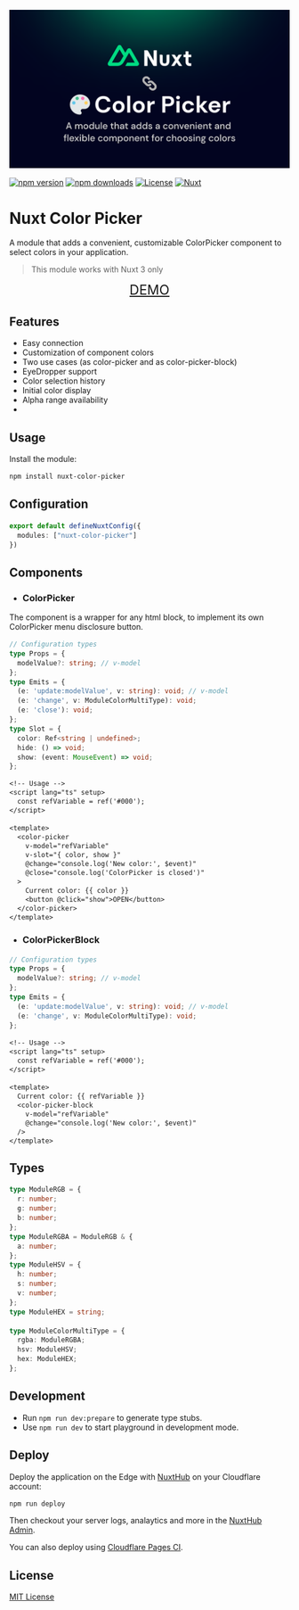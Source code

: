 
[![nuxt-color-picker](./docs/poster.png)](./docs/poster.png)

[![npm version][npm-version-src]][npm-version-href]
[![npm downloads][npm-downloads-src]][npm-downloads-href]
[![License][license-src]][license-href]
[![Nuxt][nuxt-src]][nuxt-href]

# Nuxt Color Picker

A module that adds a convenient, customizable ColorPicker component to select colors in your application.

> This module works with Nuxt 3 only

<div style="text-align: center;">
  <a style="font-size: 24px;" href="https://nuxt-color-picker.nuxt.dev/">DEMO</a>
</div>

## Features

- Easy connection
- Customization of component colors
- Two use cases (as color-picker and as color-picker-block)
- EyeDropper support
- Color selection history
- Initial color display
- Alpha range availability
- 
## Usage

Install the module:

```sh
npm install nuxt-color-picker
```

## Configuration

```ts
export default defineNuxtConfig({
  modules: ["nuxt-color-picker"]
})
```

## Components

* ### ColorPicker

The component is a wrapper for any html block, to implement its own ColorPicker menu disclosure button.

```ts
// Configuration types
type Props = {
  modelValue?: string; // v-model
};
type Emits = {
  (e: 'update:modelValue', v: string): void; // v-model
  (e: 'change', v: ModuleColorMultiType): void;
  (e: 'close'): void;
};
type Slot = {
  color: Ref<string | undefined>;
  hide: () => void;
  show: (event: MouseEvent) => void;
};
```


```vue
<!-- Usage -->
<script lang="ts" setup>
  const refVariable = ref('#000');
</script>

<template>
  <color-picker
    v-model="refVariable"
    v-slot="{ color, show }"
    @change="console.log('New color:', $event)"
    @close="console.log('ColorPicker is closed')"
  >
    Current color: {{ color }}
    <button @click="show">OPEN</button>
  </color-picker>
</template>
```

* ### ColorPickerBlock

```ts
// Configuration types
type Props = {
  modelValue?: string; // v-model
};
type Emits = {
  (e: 'update:modelValue', v: string): void; // v-model
  (e: 'change', v: ModuleColorMultiType): void;
};
```

```vue
<!-- Usage -->
<script lang="ts" setup>
  const refVariable = ref('#000');
</script>

<template>
  Current color: {{ refVariable }}
  <color-picker-block
    v-model="refVariable"
    @change="console.log('New color:', $event)"
  />
</template>
```

## Types

```ts
type ModuleRGB = {
  r: number;
  g: number;
  b: number;
};
type ModuleRGBA = ModuleRGB & {
  a: number;
};
type ModuleHSV = {
  h: number;
  s: number;
  v: number;
};
type ModuleHEX = string;

type ModuleColorMultiType = {
  rgba: ModuleRGBA;
  hsv: ModuleHSV;
  hex: ModuleHEX;
};
```

## Development

- Run `npm run dev:prepare` to generate type stubs.
- Use `npm run dev` to start playground in development mode.

## Deploy


Deploy the application on the Edge with [NuxtHub](https://hub.nuxt.com) on your Cloudflare account:

```bash
npm run deploy
```

Then checkout your server logs, analaytics and more in the [NuxtHub Admin](https://admin.hub.nuxt.com).

You can also deploy using [Cloudflare Pages CI](https://hub.nuxt.com/docs/getting-started/deploy#cloudflare-pages-ci).

## License

[MIT License](./LICENSE)

<!-- Badges -->

[npm-version-src]: https://img.shields.io/npm/v/nuxt-color-picker/latest.svg
[npm-version-href]: https://npmjs.com/package/nuxt-color-picker
[npm-downloads-src]: https://img.shields.io/npm/dt/nuxt-color-picker.svg
[npm-downloads-href]: https://npmjs.com/package/nuxt-color-picker
[license-src]: https://img.shields.io/npm/l/nuxt-color-picker.svg
[license-href]: https://npmjs.com/package/nuxt-color-picker
[nuxt-src]: https://img.shields.io/badge/Nuxt-18181B?logo=nuxt.js
[nuxt-href]: https://nuxt.com
